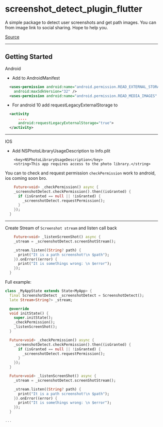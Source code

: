 # screenshot_detect_plugin_flutter

A simple package to detect user screenshots and get path images.
You can from image link to social sharing.
Hope to help you.

[Source](https://github.com/tvanhuu/screenshot_detect_plugin_flutter)

---

## Getting Started

Android

- Add to AndroidManifest

```xml
  <uses-permission android:name="android.permission.READ_EXTERNAL_STORAGE"
    android:maxSdkVersion="32" />
  <uses-permission android:name="android.permission.READ_MEDIA_IMAGES" />
```

- For android 10 add requestLegacyExternalStorage to <activity />

```xml
  <activity
      ....
      android:requestLegacyExternalStorage="true">
  </activity>
```

---

IOS

- Add NSPhotoLibraryUsageDescription to Info.plit

```plist
    <key>NSPhotoLibraryUsageDescription</key>
    <string>This app requires access to the photo library.</string>
```

You can to check and request permission `checkPermission` work to android, ios coming soon bro.

```dart
    Future<void> _checkPermission() async {
    _screenshotDetect.checkPermission().then((isGranted) {
      if (isGranted == null || !isGranted) {
        _screenshotDetect.requestPermission();
      }
    });
  }
```

---

Create Stream of `Screenshot stream` and listen call back

```dart
    Future<void> _listenScreenShot() async {
    _stream = _screenshotDetect.screenShotStream();

    _stream.listen((String? path) {
      print("It is a path screenshot!\n $path");
    }).onError((error) {
      print("It is somethings wrong: \n $error");
    });
  }
```

Full example:

```dart
class _MyAppState extends State<MyApp> {
  final ScreenshotDetect _screenshotDetect = ScreenshotDetect();
  late Stream<String?> _stream;

  @override
  void initState() {
    super.initState();
    _checkPermission();
    _listenScreenShot();
  }

  Future<void> _checkPermission() async {
    _screenshotDetect.checkPermission().then((isGranted) {
      if (isGranted == null || !isGranted) {
        _screenshotDetect.requestPermission();
      }
    });
  }

  Future<void> _listenScreenShot() async {
    _stream = _screenshotDetect.screenShotStream();

    _stream.listen((String? path) {
      print("It is a path screenshot!\n $path");
    }).onError((error) {
      print("It is somethings wrong: \n $error");
    });
  }

...
```
